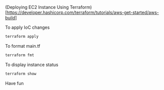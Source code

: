 (Deploying EC2 Instance Using Terraform) [https://developer.hashicorp.com/terraform/tutorials/aws-get-started/aws-build]

To apply IoC changes
``` bash
terraform apply
```

To format main.tf
```bash
terraform fmt
```

To display instance status
```Bash
terraform show
```

Have fun 